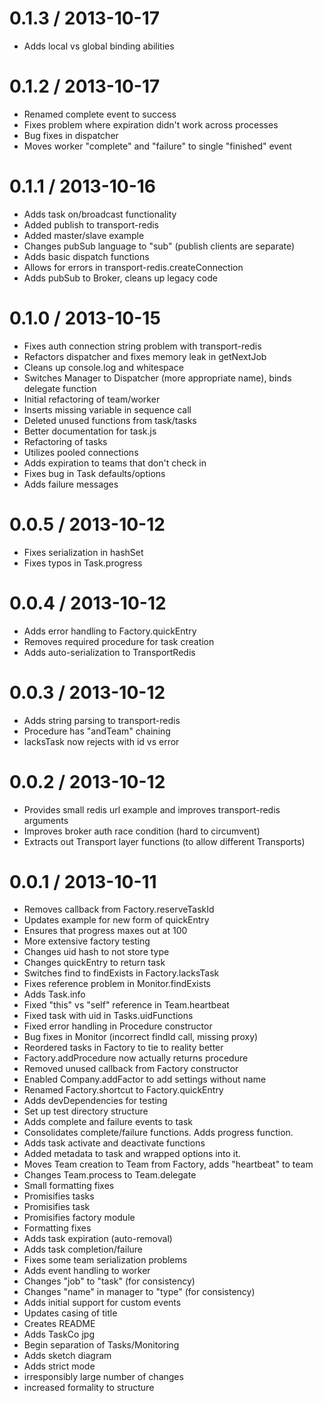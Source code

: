 
0.1.3 / 2013-10-17
==================
* Adds local vs global binding abilities


0.1.2 / 2013-10-17
==================
* Renamed complete event to success
* Fixes problem where expiration didn't work across processes
* Bug fixes in dispatcher
* Moves worker "complete" and "failure" to single "finished" event


0.1.1 / 2013-10-16
==================
* Adds task on/broadcast functionality
* Added publish to transport-redis
* Added master/slave example
* Changes pubSub language to "sub" (publish clients are separate)
* Adds basic dispatch functions
* Allows for errors in transport-redis.createConnection
* Adds pubSub to Broker, cleans up legacy code


0.1.0 / 2013-10-15
==================
 * Fixes auth connection string problem with transport-redis
 * Refactors dispatcher and fixes memory leak in getNextJob
 * Cleans up console.log and whitespace
 * Switches Manager to Dispatcher (more appropriate name), binds delegate function
 * Initial refactoring of team/worker
 * Inserts missing variable in sequence call
 * Deleted unused functions from task/tasks
 * Better documentation for task.js
 * Refactoring of tasks
 * Utilizes pooled connections
 * Adds expiration to teams that don't check in
 * Fixes bug in Task defaults/options
 * Adds failure messages


0.0.5 / 2013-10-12
==================
* Fixes serialization in hashSet
* Fixes typos in Task.progress


0.0.4 / 2013-10-12
==================
* Adds error handling to Factory.quickEntry
* Removes required procedure for task creation
* Adds auto-serialization to TransportRedis


0.0.3 / 2013-10-12
==================
 * Adds string parsing to transport-redis
 * Procedure has "andTeam" chaining
 * lacksTask now rejects with id vs error


0.0.2 / 2013-10-12
==================
 * Provides small redis url example and improves transport-redis arguments
 * Improves broker auth race condition (hard to circumvent)
 * Extracts out Transport layer functions (to allow different Transports)


0.0.1 / 2013-10-11
========================
 * Removes callback from Factory.reserveTaskId
 * Updates example for new form of quickEntry
 * Ensures that progress maxes out at 100
 * More extensive factory testing
 * Changes uid hash to not store type
 * Changes quickEntry to return task
 * Switches find to findExists in Factory.lacksTask
 * Fixes reference problem in Monitor.findExists
 * Adds Task.info
 * Fixed "this" vs "self" reference in Team.heartbeat
 * Fixed task with uid in Tasks.uidFunctions
 * Fixed error handling in Procedure constructor
 * Bug fixes in Monitor (incorrect findId call, missing proxy)
 * Reordered tasks in Factory to tie to reality better
 * Factory.addProcedure now actually returns procedure
 * Removed unused callback from Factory constructor
 * Enabled Company.addFactor to add settings without name
 * Renamed Factory.shortcut to Factory.quickEntry
 * Adds devDependencies for testing
 * Set up test directory structure
 * Adds complete and failure events to task
 * Consolidates complete/failure functions. Adds progress function.
 * Adds task activate and deactivate functions
 * Added metadata to task and wrapped options into it.
 * Moves Team creation to Team from Factory, adds "heartbeat" to team
 * Changes Team.process to Team.delegate
 * Small formatting fixes
 * Promisifies tasks
 * Promisifies task
 * Promisifies factory module
 * Formatting fixes
 * Adds task expiration (auto-removal)
 * Adds task completion/failure
 * Fixes some team serialization problems
 * Adds event handling to worker
 * Changes "job" to "task" (for consistency)
 * Changes "name" in manager to "type" (for consistency)
 * Adds initial support for custom events
 * Updates casing of title
 * Creates README
 * Adds TaskCo jpg
 * Begin separation of Tasks/Monitoring
 * Adds sketch diagram
 * Adds strict mode
 * irresponsibly large number of changes
 * increased formality to structure